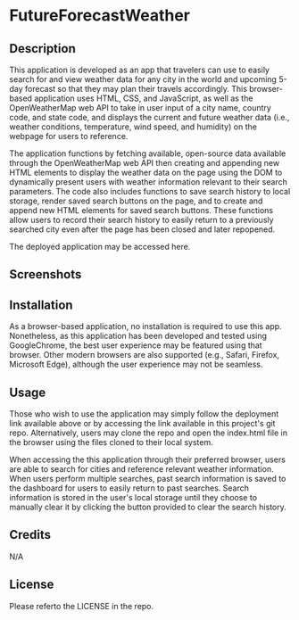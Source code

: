 # FutureForecastWeather

## Description

This application is developed as an app that travelers can use to easily search for and view weather data for any city in the world and upcoming 5-day forecast so that they may plan their travels accordingly. This browser-based application uses HTML, CSS, and JavaScript, as well as the OpenWeatherMap web API to take in user input of a city name, country code, and state code, and displays the current and future weather data (i.e., weather conditions, temperature, wind speed, and humidity) on the webpage for users to reference.

The application functions by fetching available, open-source data available through the OpenWeatherMap web API then creating and appending new HTML elements to display the weather data on the page using the DOM to dynamically present users with weather information relevant to their search parameters. The code also includes functions to save search history to local storage, render saved search buttons on the page, and to create and append new HTML elements for saved search buttons. These functions allow users to record their search history to easily return to a previously searched city even after the page has been closed and later repopened.

The deployed application may be accessed here.

## Screenshots


## Installation

As a browser-based application, no installation is required to use this app. Nonetheless, as this application has been developed and tested using GoogleChrome, the best user experience may be featured using that browser. Other modern browsers are also supported (e.g., Safari, Firefox, Microsoft Edge), although the user experience may not be seamless. 

## Usage

Those who wish to use the application may simply follow the deployment link available above or by accessing the link available in this project's git repo. Alternatively, users may clone the repo and open the index.html file in the browser using the files cloned to their local system.

When accessing the this application through their preferred browser, users are able to search for cities and reference relevant weather information. When users perform multiple searches, past search information is saved to the dashboard for users to easily return to past searches. Search information is stored in the user's local storage until they choose to manually clear it by clicking the button provided to clear the search history. 

## Credits

N/A

## License

Please referto the LICENSE in the repo.
